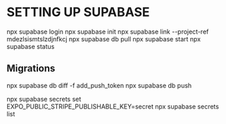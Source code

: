 # SETTING UP SUPABASE

npx supabase login
npx supabase init
npx supabase link --project-ref mdezlsismtslzdjnfkcj
npx supabase db pull
npx supabase start
npx supabase status

## Migrations

npx supabase db diff -f add_push_token
npx supabase db push

npx supabase secrets set EXPO_PUBLIC_STRIPE_PUBLISHABLE_KEY=secret
npx supabase secrets list
